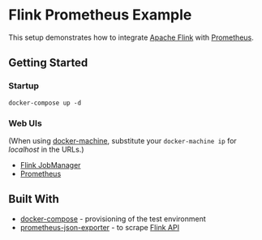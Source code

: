 # Flink Prometheus Example

This setup demonstrates how to integrate [Apache Flink](https://flink.apache.org) with [Prometheus](https://prometheus.io).

## Getting Started

### Startup
```
docker-compose up -d
```

### Web UIs
(When using [docker-machine](https://docs.docker.com/machine/), substitute your `docker-machine ip` for *localhost* in the URLs.)
- [Flink JobManager](http://localhost:8081/#/overview)
- [Prometheus](http://localhost:9090/graph)

## Built With

- [docker-compose](https://docs.docker.com/compose/) - provisioning of the test environment
- [prometheus-json-exporter](https://github.com/kawamuray/prometheus-json-exporter) - to scrape [Flink API](https://ci.apache.org/projects/flink/flink-docs-release-1.4/monitoring/rest_api.html)
